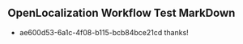 ## OpenLocalization Workflow Test MarkDown
* ae600d53-6a1c-4f08-b115-bcb84bce21cd thanks!

<!--HONumber=Aug16_HO3-->


